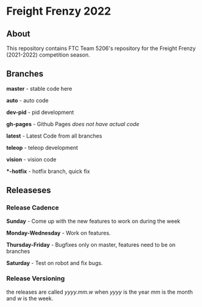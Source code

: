 # Freight Frenzy 2022
## About

This repository contains FTC Team 5206's repository for the Freight Frenzy (2021-2022) competition season.

## Branches

**master** - stable code here

**auto** - auto code

**dev-pid** - pid development

**gh-pages** - Github Pages *does not have actual code*

**latest** - Latest Code from all branches

**teleop** - teleop development

**vision** - vision code

**\*-hotfix** - hotfix branch, quick fix

## Releaseses

### Release Cadence

**Sunday** - Come up with the new features to work on during the week

**Monday-Wednesday** - Work on features.

**Thursday-Friday** - Bugfixes only on master, features need to be on branches

**Saturday** - Test on robot and fix bugs.

### Release Versioning

the releases are called _yyyy.mm.w_ when _yyyy_ is the year _mm_ is the month and _w_ is the week.

